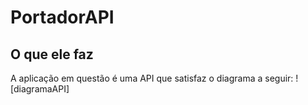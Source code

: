 # PortadorAPI

## O que ele faz
A aplicação em questão é uma API que satisfaz o diagrama a seguir:
![diagramaAPI]
